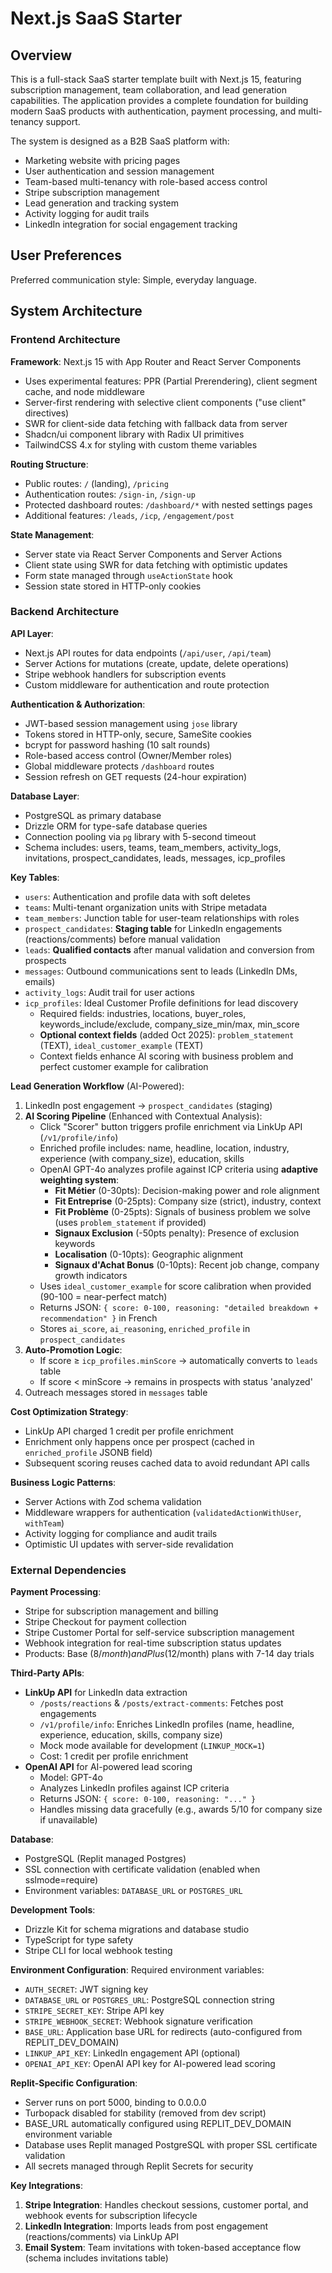 # Next.js SaaS Starter

## Overview

This is a full-stack SaaS starter template built with Next.js 15, featuring subscription management, team collaboration, and lead generation capabilities. The application provides a complete foundation for building modern SaaS products with authentication, payment processing, and multi-tenancy support.

The system is designed as a B2B SaaS platform with:
- Marketing website with pricing pages
- User authentication and session management
- Team-based multi-tenancy with role-based access control
- Stripe subscription management
- Lead generation and tracking system
- Activity logging for audit trails
- LinkedIn integration for social engagement tracking

## User Preferences

Preferred communication style: Simple, everyday language.

## System Architecture

### Frontend Architecture

**Framework**: Next.js 15 with App Router and React Server Components
- Uses experimental features: PPR (Partial Prerendering), client segment cache, and node middleware
- Server-first rendering with selective client components ("use client" directives)
- SWR for client-side data fetching with fallback data from server
- Shadcn/ui component library with Radix UI primitives
- TailwindCSS 4.x for styling with custom theme variables

**Routing Structure**:
- Public routes: `/` (landing), `/pricing`
- Authentication routes: `/sign-in`, `/sign-up`
- Protected dashboard routes: `/dashboard/*` with nested settings pages
- Additional features: `/leads`, `/icp`, `/engagement/post`

**State Management**:
- Server state via React Server Components and Server Actions
- Client state using SWR for data fetching with optimistic updates
- Form state managed through `useActionState` hook
- Session state stored in HTTP-only cookies

### Backend Architecture

**API Layer**:
- Next.js API routes for data endpoints (`/api/user`, `/api/team`)
- Server Actions for mutations (create, update, delete operations)
- Stripe webhook handlers for subscription events
- Custom middleware for authentication and route protection

**Authentication & Authorization**:
- JWT-based session management using `jose` library
- Tokens stored in HTTP-only, secure, SameSite cookies
- bcrypt for password hashing (10 salt rounds)
- Role-based access control (Owner/Member roles)
- Global middleware protects `/dashboard` routes
- Session refresh on GET requests (24-hour expiration)

**Database Layer**:
- PostgreSQL as primary database
- Drizzle ORM for type-safe database queries
- Connection pooling via `pg` library with 5-second timeout
- Schema includes: users, teams, team_members, activity_logs, invitations, prospect_candidates, leads, messages, icp_profiles

**Key Tables**:
- `users`: Authentication and profile data with soft deletes
- `teams`: Multi-tenant organization units with Stripe metadata
- `team_members`: Junction table for user-team relationships with roles
- `prospect_candidates`: **Staging table** for LinkedIn engagements (reactions/comments) before manual validation
- `leads`: **Qualified contacts** after manual validation and conversion from prospects
- `messages`: Outbound communications sent to leads (LinkedIn DMs, emails)
- `activity_logs`: Audit trail for user actions
- `icp_profiles`: Ideal Customer Profile definitions for lead discovery
  - Required fields: industries, locations, buyer_roles, keywords_include/exclude, company_size_min/max, min_score
  - **Optional context fields** (added Oct 2025): `problem_statement` (TEXT), `ideal_customer_example` (TEXT)
  - Context fields enhance AI scoring with business problem and perfect customer example for calibration

**Lead Generation Workflow** (AI-Powered):
1. LinkedIn post engagement → `prospect_candidates` (staging)
2. **AI Scoring Pipeline** (Enhanced with Contextual Analysis):
   - Click "Scorer" button triggers profile enrichment via LinkUp API (`/v1/profile/info`)
   - Enriched profile includes: name, headline, location, industry, experience (with company_size), education, skills
   - OpenAI GPT-4o analyzes profile against ICP criteria using **adaptive weighting system**:
     - **Fit Métier** (0-30pts): Decision-making power and role alignment
     - **Fit Entreprise** (0-25pts): Company size (strict), industry, context
     - **Fit Problème** (0-25pts): Signals of business problem we solve (uses `problem_statement` if provided)
     - **Signaux Exclusion** (-50pts penalty): Presence of exclusion keywords
     - **Localisation** (0-10pts): Geographic alignment
     - **Signaux d'Achat Bonus** (0-10pts): Recent job change, company growth indicators
   - Uses `ideal_customer_example` for score calibration when provided (90-100 = near-perfect match)
   - Returns JSON: `{ score: 0-100, reasoning: "detailed breakdown + recommendation" }` in French
   - Stores `ai_score`, `ai_reasoning`, `enriched_profile` in `prospect_candidates`
3. **Auto-Promotion Logic**:
   - If score ≥ `icp_profiles.minScore` → automatically converts to `leads` table
   - If score < minScore → remains in prospects with status 'analyzed'
4. Outreach messages stored in `messages` table

**Cost Optimization Strategy**:
- LinkUp API charged 1 credit per profile enrichment
- Enrichment only happens once per prospect (cached in `enriched_profile` JSONB field)
- Subsequent scoring reuses cached data to avoid redundant API calls

**Business Logic Patterns**:
- Server Actions with Zod schema validation
- Middleware wrappers for authentication (`validatedActionWithUser`, `withTeam`)
- Activity logging for compliance and audit trails
- Optimistic UI updates with server-side revalidation

### External Dependencies

**Payment Processing**:
- Stripe for subscription management and billing
- Stripe Checkout for payment collection
- Stripe Customer Portal for self-service subscription management
- Webhook integration for real-time subscription status updates
- Products: Base ($8/month) and Plus ($12/month) plans with 7-14 day trials

**Third-Party APIs**:
- **LinkUp API** for LinkedIn data extraction
  - `/posts/reactions` & `/posts/extract-comments`: Fetches post engagements
  - `/v1/profile/info`: Enriches LinkedIn profiles (name, headline, experience, education, skills, company size)
  - Mock mode available for development (`LINKUP_MOCK=1`)
  - Cost: 1 credit per profile enrichment
- **OpenAI API** for AI-powered lead scoring
  - Model: GPT-4o
  - Analyzes LinkedIn profiles against ICP criteria
  - Returns JSON: `{ score: 0-100, reasoning: "..." }`
  - Handles missing data gracefully (e.g., awards 5/10 for company size if unavailable)

**Database**:
- PostgreSQL (Replit managed Postgres)
- SSL connection with certificate validation (enabled when sslmode=require)
- Environment variables: `DATABASE_URL` or `POSTGRES_URL`

**Development Tools**:
- Drizzle Kit for schema migrations and database studio
- TypeScript for type safety
- Stripe CLI for local webhook testing

**Environment Configuration**:
Required environment variables:
- `AUTH_SECRET`: JWT signing key
- `DATABASE_URL` or `POSTGRES_URL`: PostgreSQL connection string
- `STRIPE_SECRET_KEY`: Stripe API key
- `STRIPE_WEBHOOK_SECRET`: Webhook signature verification
- `BASE_URL`: Application base URL for redirects (auto-configured from REPLIT_DEV_DOMAIN)
- `LINKUP_API_KEY`: LinkedIn engagement API (optional)
- `OPENAI_API_KEY`: OpenAI API key for AI-powered lead scoring

**Replit-Specific Configuration**:
- Server runs on port 5000, binding to 0.0.0.0
- Turbopack disabled for stability (removed from dev script)
- BASE_URL automatically configured using REPLIT_DEV_DOMAIN environment variable
- Database uses Replit managed PostgreSQL with proper SSL certificate validation
- All secrets managed through Replit Secrets for security

**Key Integrations**:
1. **Stripe Integration**: Handles checkout sessions, customer portal, and webhook events for subscription lifecycle
2. **LinkedIn Integration**: Imports leads from post engagement (reactions/comments) via LinkUp API
3. **Email System**: Team invitations with token-based acceptance flow (schema includes invitations table)
